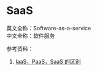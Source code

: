 
# SaaS

英文全称：Software-as-a-service  
中文全称：软件服务

参考资料：

1. [IaaS，PaaS，SaaS 的区别](http://www.ruanyifeng.com/blog/2017/07/iaas-paas-saas.html)
